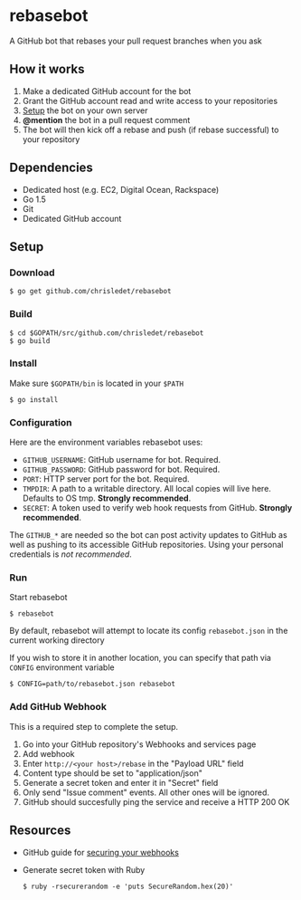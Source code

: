 # rebasebot

A GitHub bot that rebases your pull request branches when you ask

## How it works

1. Make a dedicated GitHub account for the bot
2. Grant the GitHub account read and write access to your repositories
3. [Setup](#setup) the bot on your own server
4. **@mention** the bot in a pull request comment
5. The bot will then kick off a rebase and push (if rebase successful) to your repository

## Dependencies

* Dedicated host (e.g. EC2, Digital Ocean, Rackspace)
* Go 1.5
* Git
* Dedicated GitHub account

## Setup

### Download

```shell
$ go get github.com/chrisledet/rebasebot
```

### Build

```shell
$ cd $GOPATH/src/github.com/chrisledet/rebasebot
$ go build
```

### Install

Make sure `$GOPATH/bin` is located in your `$PATH`

```shell
$ go install
```

### Configuration

Here are the environment variables rebasebot uses:

* `GITHUB_USERNAME`: GitHub username for bot. Required.
* `GITHUB_PASSWORD`: GitHub password for bot. Required.
* `PORT`: HTTP server port for the bot. Required.
* `TMPDIR`: A path to a writable directory. All local copies will live here. Defaults to OS tmp. **Strongly recommended**.
* `SECRET`: A token used to verify web hook requests from GitHub. **Strongly recommended**.

The `GITHUB_*` are needed so the bot can post activity updates to GitHub as well as pushing to its accessible GitHub repositories. Using your personal credentials is _*not recommended*_.

### Run

Start rebasebot

```shell
$ rebasebot
```

By default, rebasebot will attempt to locate its config `rebasebot.json` in the current working directory

If you wish to store it in another location, you can specify that path via `CONFIG` environment variable

```shell
$ CONFIG=path/to/rebasebot.json rebasebot
```


### Add GitHub Webhook

This is a required step to complete the setup.

1. Go into your GitHub repository's Webhooks and services page
2. Add webhook
  1. Enter `http://<your host>/rebase` in the "Payload URL" field
  2. Content type should be set to "application/json"
  3. Generate a secret token and enter it in "Secret" field
  4. Only send "Issue comment" events. All other ones will be ignored.
3. GitHub should succesfully ping the service and receive a HTTP 200 OK

## Resources

* GitHub guide for [securing your webhooks](https://developer.github.com/webhooks/securing/)

* Generate secret token with Ruby

  ```shell
  $ ruby -rsecurerandom -e 'puts SecureRandom.hex(20)'
  ```
